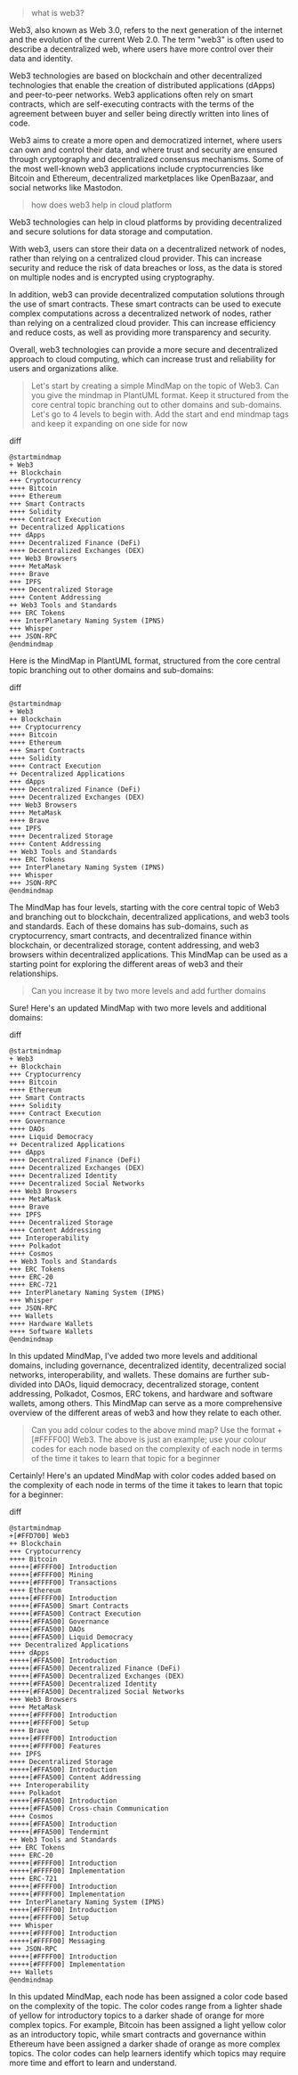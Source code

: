 > what is web3?

Web3, also known as Web 3.0, refers to the next generation of the internet and the evolution of the current Web 2.0. The term "web3" is often used to describe a decentralized web, where users have more control over their data and identity.

Web3 technologies are based on blockchain and other decentralized technologies that enable the creation of distributed applications (dApps) and peer-to-peer networks. Web3 applications often rely on smart contracts, which are self-executing contracts with the terms of the agreement between buyer and seller being directly written into lines of code.

Web3 aims to create a more open and democratized internet, where users can own and control their data, and where trust and security are ensured through cryptography and decentralized consensus mechanisms. Some of the most well-known web3 applications include cryptocurrencies like Bitcoin and Ethereum, decentralized marketplaces like OpenBazaar, and social networks like Mastodon.

> how does web3 help in cloud platform

Web3 technologies can help in cloud platforms by providing decentralized and secure solutions for data storage and computation.

With web3, users can store their data on a decentralized network of nodes, rather than relying on a centralized cloud provider. This can increase security and reduce the risk of data breaches or loss, as the data is stored on multiple nodes and is encrypted using cryptography.

In addition, web3 can provide decentralized computation solutions through the use of smart contracts. These smart contracts can be used to execute complex computations across a decentralized network of nodes, rather than relying on a centralized cloud provider. This can increase efficiency and reduce costs, as well as providing more transparency and security.

Overall, web3 technologies can provide a more secure and decentralized approach to cloud computing, which can increase trust and reliability for users and organizations alike.

> Let's start by creating a simple MindMap on the topic of Web3. Can you give the mindmap in PlantUML format. Keep it structured from the core central topic branching out to other domains and sub-domains. Let's go to 4 levels to begin with. Add the start and end mindmap tags and keep it expanding on one side for now

diff

```plantuml
@startmindmap
+ Web3
++ Blockchain
+++ Cryptocurrency
++++ Bitcoin
++++ Ethereum
+++ Smart Contracts
++++ Solidity
++++ Contract Execution
++ Decentralized Applications
+++ dApps
++++ Decentralized Finance (DeFi)
++++ Decentralized Exchanges (DEX)
+++ Web3 Browsers
++++ MetaMask
++++ Brave
+++ IPFS
++++ Decentralized Storage
++++ Content Addressing
++ Web3 Tools and Standards
+++ ERC Tokens
+++ InterPlanetary Naming System (IPNS)
+++ Whisper
+++ JSON-RPC
@endmindmap
```

Here is the MindMap in PlantUML format, structured from the core central topic branching out to other domains and sub-domains:

diff

```plantuml
@startmindmap
+ Web3
++ Blockchain
+++ Cryptocurrency
++++ Bitcoin
++++ Ethereum
+++ Smart Contracts
++++ Solidity
++++ Contract Execution
++ Decentralized Applications
+++ dApps
++++ Decentralized Finance (DeFi)
++++ Decentralized Exchanges (DEX)
+++ Web3 Browsers
++++ MetaMask
++++ Brave
+++ IPFS
++++ Decentralized Storage
++++ Content Addressing
++ Web3 Tools and Standards
+++ ERC Tokens
+++ InterPlanetary Naming System (IPNS)
+++ Whisper
+++ JSON-RPC
@endmindmap
```

The MindMap has four levels, starting with the core central topic of Web3 and branching out to blockchain, decentralized applications, and web3 tools and standards. Each of these domains has sub-domains, such as cryptocurrency, smart contracts, and decentralized finance within blockchain, or decentralized storage, content addressing, and web3 browsers within decentralized applications. This MindMap can be used as a starting point for exploring the different areas of web3 and their relationships.

> Can you increase it by two more levels and add further domains

Sure! Here's an updated MindMap with two more levels and additional domains:

diff

```plantuml
@startmindmap
+ Web3
++ Blockchain
+++ Cryptocurrency
++++ Bitcoin
++++ Ethereum
+++ Smart Contracts
++++ Solidity
++++ Contract Execution
+++ Governance
++++ DAOs
++++ Liquid Democracy
++ Decentralized Applications
+++ dApps
++++ Decentralized Finance (DeFi)
++++ Decentralized Exchanges (DEX)
++++ Decentralized Identity
++++ Decentralized Social Networks
+++ Web3 Browsers
++++ MetaMask
++++ Brave
+++ IPFS
++++ Decentralized Storage
++++ Content Addressing
+++ Interoperability
++++ Polkadot
++++ Cosmos
++ Web3 Tools and Standards
+++ ERC Tokens
++++ ERC-20
++++ ERC-721
+++ InterPlanetary Naming System (IPNS)
+++ Whisper
+++ JSON-RPC
+++ Wallets
++++ Hardware Wallets
++++ Software Wallets
@endmindmap
```

In this updated MindMap, I've added two more levels and additional domains, including governance, decentralized identity, decentralized social networks, interoperability, and wallets. These domains are further sub-divided into DAOs, liquid democracy, decentralized storage, content addressing, Polkadot, Cosmos, ERC tokens, and hardware and software wallets, among others. This MindMap can serve as a more comprehensive overview of the different areas of web3 and how they relate to each other.

> Can you add colour codes to the above mind map? Use the format +\[#FFFF00\] Web3. The above is just an example; use your colour codes for each node based on the complexity of each node in terms of the time it takes to learn that topic for a beginner

Certainly! Here's an updated MindMap with color codes added based on the complexity of each node in terms of the time it takes to learn that topic for a beginner:

diff

```plantuml
@startmindmap
+[#FFD700] Web3
++ Blockchain
+++ Cryptocurrency
++++ Bitcoin
+++++[#FFFF00] Introduction
+++++[#FFFF00] Mining
+++++[#FFFF00] Transactions
++++ Ethereum
+++++[#FFFF00] Introduction
+++++[#FFA500] Smart Contracts
+++++[#FFA500] Contract Execution
+++++[#FFA500] Governance
+++++[#FFA500] DAOs
+++++[#FFA500] Liquid Democracy
+++ Decentralized Applications
++++ dApps
+++++[#FFA500] Introduction
+++++[#FFA500] Decentralized Finance (DeFi)
+++++[#FFA500] Decentralized Exchanges (DEX)
+++++[#FFA500] Decentralized Identity
+++++[#FFA500] Decentralized Social Networks
+++ Web3 Browsers
++++ MetaMask
+++++[#FFFF00] Introduction
+++++[#FFFF00] Setup
++++ Brave
+++++[#FFFF00] Introduction
+++++[#FFFF00] Features
+++ IPFS
++++ Decentralized Storage
+++++[#FFA500] Introduction
+++++[#FFA500] Content Addressing
+++ Interoperability
++++ Polkadot
+++++[#FFA500] Introduction
+++++[#FFA500] Cross-chain Communication
++++ Cosmos
+++++[#FFA500] Introduction
+++++[#FFA500] Tendermint
++ Web3 Tools and Standards
+++ ERC Tokens
++++ ERC-20
+++++[#FFFF00] Introduction
+++++[#FFFF00] Implementation
++++ ERC-721
+++++[#FFFF00] Introduction
+++++[#FFFF00] Implementation
+++ InterPlanetary Naming System (IPNS)
+++++[#FFFF00] Introduction
+++++[#FFFF00] Setup
+++ Whisper
+++++[#FFFF00] Introduction
+++++[#FFFF00] Messaging
+++ JSON-RPC
+++++[#FFFF00] Introduction
+++++[#FFFF00] Implementation
+++ Wallets
@endmindmap
```

In this updated MindMap, each node has been assigned a color code based on the complexity of the topic. The color codes range from a lighter shade of yellow for introductory topics to a darker shade of orange for more complex topics. For example, Bitcoin has been assigned a light yellow color as an introductory topic, while smart contracts and governance within Ethereum have been assigned a darker shade of orange as more complex topics. The color codes can help learners identify which topics may require more time and effort to learn and understand.